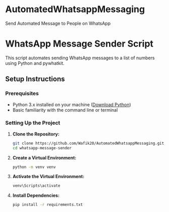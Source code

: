 # AutomatedWhatsappMessaging
Send Automated Message to People on WhatsApp

# WhatsApp Message Sender Script

This script automates sending WhatsApp messages to a list of numbers using Python and pywhatkit.

## Setup Instructions

### Prerequisites

- Python 3.x installed on your machine ([Download Python](https://www.python.org/downloads/))
- Basic familiarity with the command line or terminal

### Setting Up the Project

1. **Clone the Repository:**

   ```bash
   git clone https://github.com/Wafik20/AutomatedWhatsappMessaging.git
   cd whatsapp-message-sender

2. **Create a Virtual Environment:**
    ```bash
    python -m venv venv

2. **Activate the Virtual Environment:**
    ```bash
    venv\Scripts\activate

2. **Install Dependencies:**
    ```bash
    pip install -r requirements.txt

